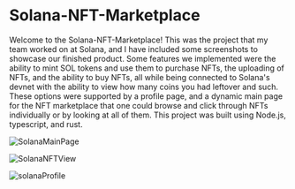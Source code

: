 # Solana-NFT-Marketplace
Welcome to the Solana-NFT-Marketplace! This was the project that my team worked on at Solana, and I have included some screenshots to showcase our finished product. Some features we implemented were the ability to mint SOL tokens and use them to purchase NFTs, the uploading of NFTs, and the ability to buy NFTs, all while being connected to Solana's devnet with the ability to view how many coins you had leftover and such. These options were supported by a profile page, and a dynamic main page for the NFT marketplace that one could browse and click through NFTs individually or by looking at all of them. This project was built using Node.js, typescript, and rust.

![SolanaMainPage](https://user-images.githubusercontent.com/92128095/213404692-dc44586f-b9ab-42a2-a439-cda1f9e5b8c1.png)

![SolanaNFTView](https://user-images.githubusercontent.com/92128095/213404929-82c376ea-42a2-4c9a-aaa2-07018040927a.png)

![solanaProfile](https://user-images.githubusercontent.com/92128095/213405023-1fb8ede9-3c37-4047-8403-6f0622f920e0.png)


